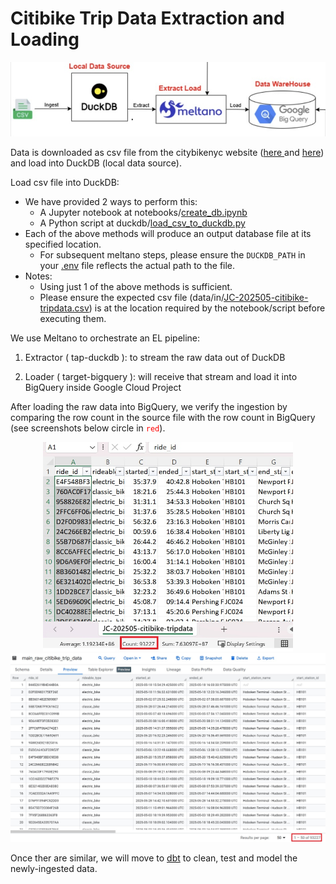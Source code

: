 # Citibike Trip Data Extraction and Loading

![image alt](https://github.com/apache088/ntu-sctp-dsai1f-project-team6/blob/dev/assets/meltano_data_ingestation.jpg)

Data is downloaded as csv file from the citybikenyc website ([here ](https://citibikenyc.com/system-data) and [here](https://s3.amazonaws.com/tripdata/index.html)) and load into DuckDB (local data source).

Load csv file into DuckDB:
- We have provided 2 ways to perform this:
  - A Jupyter notebook at notebooks/[create_db.ipynb](../notebooks/create_db.ipynb)
  - A Python script at duckdb/[load_csv_to_duckdb.py](../duckdb/load_csv_to_duckdb.py)
- Each of the above methods will produce an output database file at its specified location.
  - For subsequent meltano steps, please ensure the `DUCKDB_PATH` in your [.env](../.env) file reflects the actual path to the file.
- Notes:
  - Using just 1 of the above methods is sufficient.
  - Please ensure the expected csv file (data/in/[JC-202505-citibike-tripdata.csv](../data/in/JC-202505-citibike-tripdata.csv)) is at the location required by the notebook/script before executing them.

We use Meltano to orchestrate an EL pipeline:

  1) Extractor ( tap-duckdb ): to stream the raw data out of DuckDB

  2) Loader ( target-bigquery ): will receive that stream and load it into BigQuery inside Google Cloud Project

After loading the raw data into BigQuery, we verify the ingestion by comparing the row count in the source file with the row count in BigQuery (see screenshots below circle in <code style="color : red">red</code>).

<p align="middle">
  <img src="https://github.com/apache088/ntu-sctp-dsai1f-project-team6/blob/dev/assets/excel_data_rows.jpg" width="400" />
  <img src="https://github.com/apache088/ntu-sctp-dsai1f-project-team6/blob/dev/assets/bigquery_data_rows.jpg" width="600" /> 
</p>

Once ther are similar, we will move to [dbt](../citibike_dbt/README.md) to clean, test and model the newly-ingested data.
